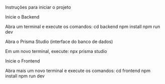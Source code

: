 Instruções para iniciar o projeto

Inicie o Backend

Abra um terminal e execute os comandos:
cd backend
npm install
npm run dev

Abra o Prisma Studio (interface do banco de dados)

Em um novo terminal, execute:
npx prisma studio

Inicie o Frontend

Abra mais um novo terminal e execute os comandos:
cd frontend
npm install
npm run dev
